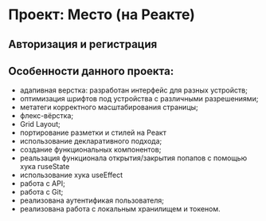# Проект: Место (на Реакте)

## Авторизация и регистрация

## Особенности данного проекта:

* адапивная верстка: разработан интерфейс для разных устройств;
* оптимизация шрифтов под устройства с различными разрешениями;
* метатеги корректного масштабирования страницы;
* флекс-вёрстка;
* Grid Layout;
* портирование разметки и стилей на Реакт
* использование декларативного подхода;
* создание функциональных компонентов;
* реальзация функционала открытия/закрытия попапов с помощью хука гuseState
* использование хука useEffect
* работа с API;
* работа с Git;
* реализована аутентификая пользователя;
* реализована работа с локальным хранилищем и токеном.

